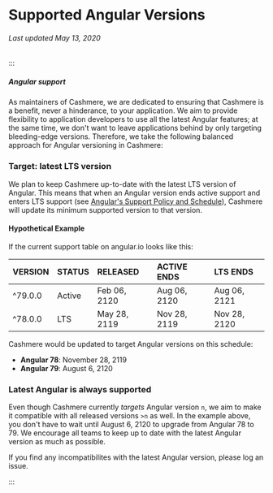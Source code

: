 # Supported Angular Versions

###### Last updated May 13, 2020

:::

##### Angular support

As maintainers of Cashmere, we are dedicated to ensuring that Cashmere is a benefit, never a hinderance, to your application.  We aim to provide flexibility to application developers to use all the latest Angular features; at the same time, we don't want to leave applications behind by only targeting bleeding-edge versions.  Therefore, we take the following balanced approach for Angular versioning in Cashmere:

### Target: latest LTS version

We plan to keep Cashmere up-to-date with the latest LTS version of Angular.  This means that when an Angular version ends active support and enters LTS support (see [Angular's Support Policy and Schedule](https://angular.io/guide/releases#support-policy-and-schedule)), Cashmere will update its minimum supported version to that version.

#### Hypothetical Example

If the current support table on angular.io looks like this:

| VERSION  | STATUS | RELEASED     | ACTIVE ENDS  | LTS ENDS     |
| :------- | :----- | :----------- | :----------- | :----------- |
| ^79.0.0  | Active | Feb 06, 2120 | Aug 06, 2120 | Aug 06, 2121 |
| ^78.0.0  | LTS    | May 28, 2119 | Nov 28, 2119 | Nov 28, 2120 |

Cashmere would be updated to target Angular versions on this schedule:

* **Angular 78**: November 28, 2119
* **Angular 79**: August 6, 2120

### Latest Angular is always supported

Even though Cashmere currently _targets_ Angular version `n`, we aim to make it compatible with all released versions `>n` as well.  In the example above, you don't have to wait until August 6, 2120 to upgrade from Angular 78 to 79.  We encourage all teams to keep up to date with the latest Angular version as much as possible.

If you find any incompatibilites with the latest Angular version, please log an issue.

:::

